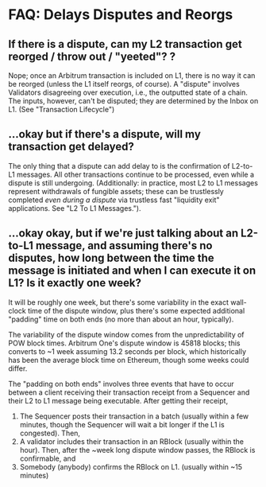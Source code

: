 # FAQ: Delays Disputes and Reorgs

## If there is a dispute, can my L2 transaction get reorged / throw out / "yeeted"? ?

Nope; once an Arbitrum transaction is included on L1, there is no way it can be reorged (unless the L1 itself reorgs, of course). A "dispute" involves Validators disagreeing over execution, i.e., the outputted state of a chain. The inputs, however, can't be disputed; they are determined by the Inbox on L1. (See "Transaction Lifecycle")

## ...okay but if there's a dispute, will my transaction get delayed?

The only thing that a dispute can add delay to is the confirmation of L2-to-L1 messages. All other transactions continue to be processed, even while a dispute is still undergoing. (Additionally: in practice, most L2 to L1 messages represent withdrawals of fungible assets; these can be trustlessly completed _even during a dispute_ via trustless fast "liquidity exit" applications. See "L2 To L1 Messages.").

## ...okay okay, but if we're just talking about an L2-to-L1 message, and assuming there's no disputes, how long between the time the message is initiated and when I can execute it on L1? Is it exactly one week?

It will be roughly one week, but there's some variability in the exact wall-clock time of the dispute window, plus there's some expected additional "padding" time on both ends (no more than about an hour, typically).

The variability of the dispute window comes from the unpredictability of POW block times. Arbitrum One's dispute window is 45818 blocks; this converts to ~1 week assuming 13.2 seconds per block, which historically has been the average block time on Ethereum, though some weeks could differ.

The "padding on both ends" involves three events that have to occur between a client receiving their transaction receipt from a Sequencer and their L2 to L1 message being executable. After getting their receipt,

1. The Sequencer posts their transaction in a batch (usually within a few minutes, though the Sequencer will wait a bit longer if the L1 is congested). Then,
1. A validator includes their transaction in an RBlock (usually within the hour).
   Then, after the ~week long dispute window passes, the RBlock is confirmable, and
1. Somebody (anybody) confirms the RBlock on L1. (usually within ~15 minutes)
